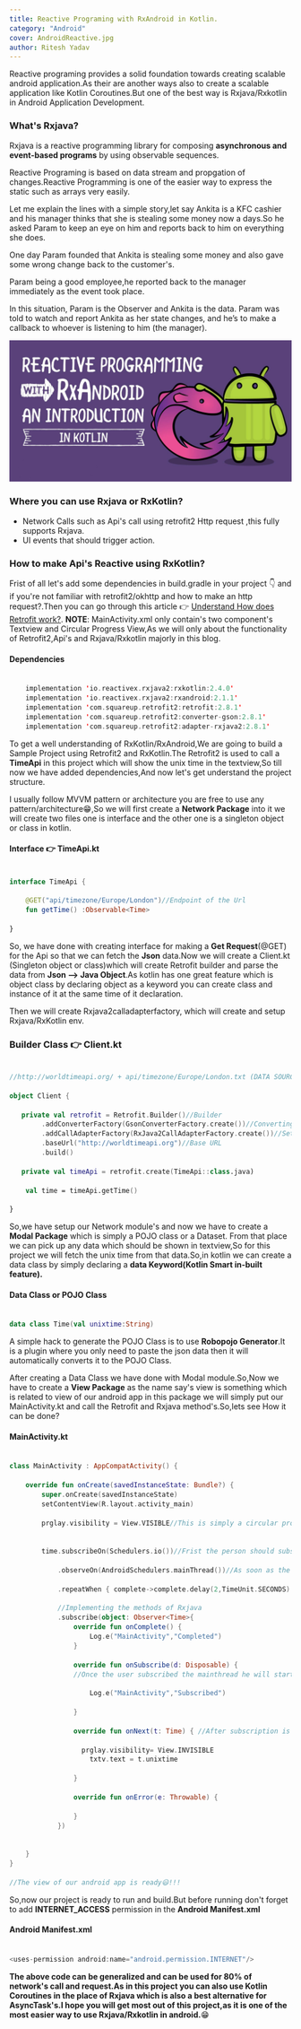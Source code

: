 ```yaml
---
title: Reactive Programing with RxAndroid in Kotlin.
category: "Android"
cover: AndroidReactive.jpg
author: Ritesh Yadav
---
```

Reactive programing provides a solid foundation towards creating scalable android application.As their are another ways also to create a scalable application like Kotlin Coroutines.But one of the best way is Rxjava/Rxkotlin in Android Application Development.

### What's Rxjava?
Rxjava is a reactive programming library for composing **asynchronous and event-based programs** by using observable sequences.

Reactive Programing is based on data stream and propgation of changes.Reactive Programming is one of the easier way to express the static such as arrays very easily.

Let me explain the lines with a simple story,let say Ankita is a KFC cashier and his manager thinks that she is stealing some money now a days.So he asked Param to keep an eye on him and reports back to him on everything she does.

One day Param founded that Ankita is stealing some money and also gave some wrong change back to the customer's.

Param being a good employee,he reported back to the manager immediately as the event took place.

In this situation, Param is the Observer and Ankita is the data. Param was told to watch and report Ankita as her state changes, and he’s to make a callback to whoever is listening to him (the manager).


![](./AndroidReactive.jpg)

### Where you can use Rxjava or RxKotlin?

- Network Calls such as Api's call using retrofit2 Http request ,this fully supports Rxjava.
- UI events that should trigger action.

### How to make Api's Reactive using RxKotlin?

Frist of all let's add some dependencies in build.gradle in your project 👇 and if you're not familiar with retrofit2/okhttp and how to make an http request?.Then you can go through this article 👉 [Understand How does Retrofit work?](https://medium.com/mindorks/understand-how-does-retrofit-work-c9e264131f4a).
**NOTE**: MainActivity.xml only contain's two component's Textview and Circular Progress View,As we will only about the functionality of Retrofit2,Api's and Rxjava/Rxkotlin majorly in this blog.

#### Dependencies

``` kotlin

    implementation 'io.reactivex.rxjava2:rxkotlin:2.4.0'
    implementation 'io.reactivex.rxjava2:rxandroid:2.1.1'
    implementation 'com.squareup.retrofit2:retrofit:2.8.1'
    implementation 'com.squareup.retrofit2:converter-gson:2.8.1'
    implementation 'com.squareup.retrofit2:adapter-rxjava2:2.8.1'
```
To get a well understanding of RxKotlin/RxAndroid,We are going to build a Sample Project using Retrofit2 and RxKotlin.The Retrofit2 is used to call a **TimeApi** in this project which will show the unix time in the textview,So till now we have added dependencies,And now let's get understand the project structure.

I usually follow MVVM pattern or architecture you are free to use any pattern/architecture😁,So we will first create a **Network Package** into it we will create two files one is interface and the other one is a singleton object or class in kotlin.

#### Interface  👉 TimeApi.kt

``` kotlin

interface TimeApi {

    @GET("api/timezone/Europe/London")//Endpoint of the Url
    fun getTime() :Observable<Time>

}

```
So, we have done with creating interface for making a **Get Request**(@GET) for the Api so that we can fetch the **Json** data.Now we will create a Client.kt (Singleton object or class)which will create Retrofit builder and parse the data from **Json --> Java Object**.As kotlin has one great feature which is object class by declaring object as a keyword you can create class and instance of it at the same time of it declaration.

 Then we will create Rxjava2calladapterfactory, which will create and setup Rxjava/RxKotlin env.

### Builder Class 👉 Client.kt

``` kotlin

//http://worldtimeapi.org/ + api/timezone/Europe/London.txt (DATA SOURCE)

object Client {  

   private val retrofit = Retrofit.Builder()//Builder
        .addConverterFactory(GsonConverterFactory.create())//Converting json to java objects
        .addCallAdapterFactory(RxJava2CallAdapterFactory.create())//Setup the Rxjava
        .baseUrl("http://worldtimeapi.org")//Base URL
        .build()

   private val timeApi = retrofit.create(TimeApi::class.java)

    val time = timeApi.getTime()

}

```

So,we have setup our Network module's and now we have to create a **Modal Package** which is simply a POJO class or a Dataset. From that place we can pick up any data which should be shown in textview,So for this project we will fetch the unix time from that data.So,in kotlin we can create a data class by simply declaring a **data Keyword(Kotlin Smart in-built feature).**

#### Data Class or POJO Class

``` kotlin

data class Time(val unixtime:String)

```

A simple hack to generate the POJO Class is to use **Robopojo Generator**.It is a plugin where you only need to paste the json data then it will automatically converts it to the POJO Class. 


After creating a Data Class we have done with Modal module.So,Now we have to create a **View Package** as the name say's view is something which is related to view of our android app in this package we will simply put our MainActivity.kt and call the Retrofit and Rxjava method's.So,lets see How it can be done?

#### MainActivity.kt

``` kotlin

class MainActivity : AppCompatActivity() {

    override fun onCreate(savedInstanceState: Bundle?) {
        super.onCreate(savedInstanceState)
        setContentView(R.layout.activity_main)

        prglay.visibility = View.VISIBLE//This is simply a circular progress view which tell us the   data is fetched or not. 


        time.subscribeOn(Schedulers.io())//Frist the person should subscribe the thread.

            .observeOn(AndroidSchedulers.mainThread())//As soon as the thread is subscribed the the observer will observe the information and get the notification as the data changes, similar to Youtube

            .repeatWhen { complete->complete.delay(2,TimeUnit.SECONDS) }//This is simply a time delay sys which will repeat the whole process once the user subscribe to main thread.

            //Implementing the methods of Rxjava
            .subscribe(object: Observer<Time>{
                override fun onComplete() {
                    Log.e("MainActivity","Completed")
                }

                override fun onSubscribe(d: Disposable) { 
                //Once the user subscribed the mainthread he will start getting the info which is the unixtime.

                    Log.e("MainActivity","Subscribed")

                }

                override fun onNext(t: Time) { //After subscription is passed the info will be displayed and process is completed.

                  prglay.visibility= View.INVISIBLE
                    txtv.text = t.unixtime

                }

                override fun onError(e: Throwable) {

                }
            })


    }
}

//The view of our android app is ready😃!!!

```

So,now our project is ready to run and build.But before running don't forget to add **INTERNET_ACCESS** permission in the **Android Manifest.xml**

#### Android Manifest.xml

``` kotlin

<uses-permission android:name="android.permission.INTERNET"/>

```

**The above code can be generalized and can be used for 80% of network's call and request.As in this project you can also use Kotlin Coroutines in the place of Rxjava which is also a best alternative for AsyncTask's.I hope you will get most out of this project,as it is one of the most easier way to use Rxjava/Rxkotlin in android.**😁 



                                    



